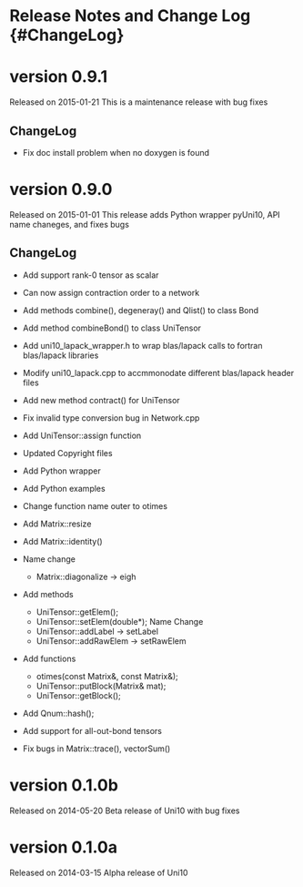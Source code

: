 Release Notes and Change Log {#ChangeLog}
============================

version 0.9.1
=============

Released on 2015-01-21
This is a maintenance release with bug fixes

ChangeLog
---------

  * Fix doc install problem when no doxygen is found 

version 0.9.0
=============

Released on 2015-01-01 
This release adds Python wrapper pyUni10, API name chaneges, and fixes bugs 

ChangeLog 
---------

  * Add support rank-0 tensor as scalar

  * Can now assign contraction order to a network

  * Add methods combine(), degeneray() and Qlist() to class Bond

  * Add method combineBond() to class UniTensor

  * Add uni10_lapack_wrapper.h to wrap blas/lapack calls to fortran blas/lapack libraries

  * Modify uni10_lapack.cpp to accmmonodate different blas/lapack header files

  * Add new method contract() for UniTensor

  * Fix invalid type conversion bug in Network.cpp

  * Add UniTensor::assign function

  * Updated Copyright files

  * Add Python wrapper

  * Add Python examples

  * Change function name outer to otimes

  * Add Matrix::resize

  * Add Matrix::identity()
  
  * Name change
    + Matrix::diagonalize -> eigh

  * Add methods 
    + UniTensor::getElem();
    + UniTensor::setElem(double*);
    Name Change
    + UniTensor::addLabel -> setLabel
    + UniTensor::addRawElem -> setRawElem

  * Add  functions
    + otimes(const Matrix&, const Matrix&);
    + UniTensor::putBlock(Matrix& mat);
    + UniTensor::getBlock();
  
  * Add Qnum::hash();

  * Add support for all-out-bond tensors

  * Fix bugs in Matrix::trace(), vectorSum()

version 0.1.0b
==============
Released on 2014-05-20 
Beta release of Uni10 with bug fixes


version 0.1.0a
==============
Released on 2014-03-15
Alpha release of Uni10

